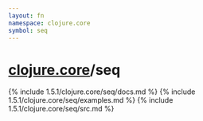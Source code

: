 ```yaml
---
layout: fn
namespace: clojure.core
symbol: seq
---
```


# [clojure.core](../)/seq

{% include 1.5.1/clojure.core/seq/docs.md %}
{% include 1.5.1/clojure.core/seq/examples.md %}
{% include 1.5.1/clojure.core/seq/src.md %}

